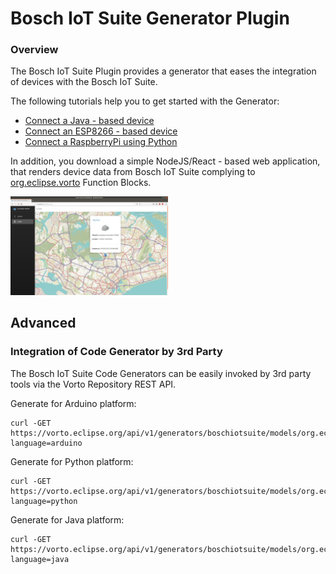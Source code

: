 # Bosch IoT Suite Generator Plugin

### Overview

The Bosch IoT Suite Plugin provides a generator that eases the integration of devices with the Bosch IoT Suite.

The following tutorials help you to get started with the Generator:

- [Connect a Java - based device](../../docs/tutorials/connect_javadevice.md)
- [Connect an ESP8266 - based device](../../docs/tutorials/connect_esp8266.md)
- [Connect a RaspberryPi using Python](../../docs/tutorials/mqtt-python.md)

In addition, you download a simple NodeJS/React - based web application, that renders device data from Bosch IoT Suite complying to [org.eclipse.vorto](https://vorto.eclipse.org/#!/?s=org.eclipse.vorto) Function Blocks.

<img src="./images/bosch-iot-suite-webui.png" width="50%" />

## Advanced

### Integration of Code Generator by 3rd Party

The Bosch IoT Suite Code Generators can be easily invoked by 3rd party tools via the Vorto Repository REST API.

Generate for Arduino platform:

	curl -GET https://vorto.eclipse.org/api/v1/generators/boschiotsuite/models/org.eclipse.vorto:Temperature:1.0.0?language=arduino

Generate for Python platform:

	curl -GET https://vorto.eclipse.org/api/v1/generators/boschiotsuite/models/org.eclipse.vorto:Temperature:1.0.0?language=python

Generate for Java platform:

	curl -GET https://vorto.eclipse.org/api/v1/generators/boschiotsuite/models/org.eclipse.vorto:Temperature:1.0.0?language=java

	
